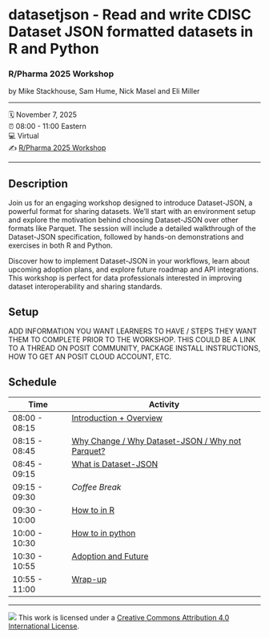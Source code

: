 
# datasetjson - Read and write CDISC Dataset JSON formatted datasets in R and Python

### R/Pharma 2025 Workshop

by Mike Stackhouse, Sam Hume, Nick Masel and Eli Miller

------------------------------------------------------------------------

:spiral_calendar: November 7, 2025  
:alarm_clock: 08:00 - 11:00 Eastern  
:computer: Virtual  
:writing_hand: [R/Pharma 2025
Workshop](https://rinpharma.com/docs/RPH2025/)

------------------------------------------------------------------------

## Description

Join us for an engaging workshop designed to introduce Dataset-JSON, a
powerful format for sharing datasets. We’ll start with an environment
setup and explore the motivation behind choosing Dataset-JSON over other
formats like Parquet. The session will include a detailed walkthrough of
the Dataset-JSON specification, followed by hands-on demonstrations and
exercises in both R and Python.

Discover how to implement Dataset-JSON in your workflows, learn about
upcoming adoption plans, and explore future roadmap and API
integrations. This workshop is perfect for data professionals interested
in improving dataset interoperability and sharing standards.

## Setup

ADD INFORMATION YOU WANT LEARNERS TO HAVE / STEPS THEY WANT THEM TO
COMPLETE PRIOR TO THE WORKSHOP. THIS COULD BE A LINK TO A THREAD ON
POSIT COMMUNITY, PACKAGE INSTALL INSTRUCTIONS, HOW TO GET AN POSIT CLOUD
ACCOUNT, ETC.

## Schedule

<table class="gt_table" data-quarto-disable-processing="false" data-quarto-bootstrap="false">
  <thead>
    <tr class="gt_col_headings">
      <th class="gt_col_heading gt_columns_bottom_border gt_left" rowspan="1" colspan="1" scope="col" id="time"><span class='gt_from_md'><strong>Time</strong></span></th>
      <th class="gt_col_heading gt_columns_bottom_border gt_left" rowspan="1" colspan="1" scope="col" id="desc"><span class='gt_from_md'><strong>Activity</strong></span></th>
    </tr>
  </thead>
  <tbody class="gt_table_body">
    <tr><td headers="time" class="gt_row gt_left" style="vertical-align:top"><span class='gt_from_md'>08:00 - 08:15</span></td>
<td headers="desc" class="gt_row gt_left" style="vertical-align:top"><span class='gt_from_md'><a href="https://atorus-research.github.io/datasetjson_workshop/slides/01-intro/#/title-slide">Introduction + Overview</a></span></td></tr>
    <tr><td headers="time" class="gt_row gt_left" style="vertical-align:top"><span class='gt_from_md'>08:15 - 08:45</span></td>
<td headers="desc" class="gt_row gt_left" style="vertical-align:top"><span class='gt_from_md'><a href="https://atorus-research.github.io/datasetjson_workshop/slides/02-why/#/title-slide">Why Change / Why Dataset-JSON / Why not Parquet?</a></span></td></tr>
    <tr><td headers="time" class="gt_row gt_left" style="vertical-align:top"><span class='gt_from_md'>08:45 - 09:15</span></td>
<td headers="desc" class="gt_row gt_left" style="vertical-align:top"><span class='gt_from_md'><a href="https://atorus-research.github.io/datasetjson_workshop/slides/03-what/#/title-slide">What is Dataset-JSON</a></span></td></tr>
    <tr><td headers="time" class="gt_row gt_left" style="vertical-align:top"><span class='gt_from_md'>09:15 - 09:30</span></td>
<td headers="desc" class="gt_row gt_left" style="vertical-align:top"><span class='gt_from_md'><em>Coffee Break</em></span></td></tr>
    <tr><td headers="time" class="gt_row gt_left" style="vertical-align:top"><span class='gt_from_md'>09:30 - 10:00</span></td>
<td headers="desc" class="gt_row gt_left" style="vertical-align:top"><span class='gt_from_md'><a href="https://atorus-research.github.io/datasetjson_workshop/slides/04-how-r/#/title-slide">How to in R</a></span></td></tr>
    <tr><td headers="time" class="gt_row gt_left" style="vertical-align:top"><span class='gt_from_md'>10:00 - 10:30</span></td>
<td headers="desc" class="gt_row gt_left" style="vertical-align:top"><span class='gt_from_md'><a href="https://atorus-research.github.io/datasetjson_workshop/slides/05-how-pyr/#/title-slide">How to in python</a></span></td></tr>
    <tr><td headers="time" class="gt_row gt_left" style="vertical-align:top"><span class='gt_from_md'>10:30 - 10:55</span></td>
<td headers="desc" class="gt_row gt_left" style="vertical-align:top"><span class='gt_from_md'><a href="https://atorus-research.github.io/datasetjson_workshop/slides/06-future/#/title-slide">Adoption and Future</a></span></td></tr>
    <tr><td headers="time" class="gt_row gt_left" style="vertical-align:top"><span class='gt_from_md'>10:55 - 11:00</span></td>
<td headers="desc" class="gt_row gt_left" style="vertical-align:top"><span class='gt_from_md'><a href="https://atorus-research.github.io/datasetjson_workshop/slides/07-wrapup/#/title-slide">Wrap-up</a></span></td></tr>
  </tbody>
  &#10;  
</table>

------------------------------------------------------------------------

![](https://i.creativecommons.org/l/by/4.0/88x31.png) This work is
licensed under a [Creative Commons Attribution 4.0 International
License](https://creativecommons.org/licenses/by/4.0/).

